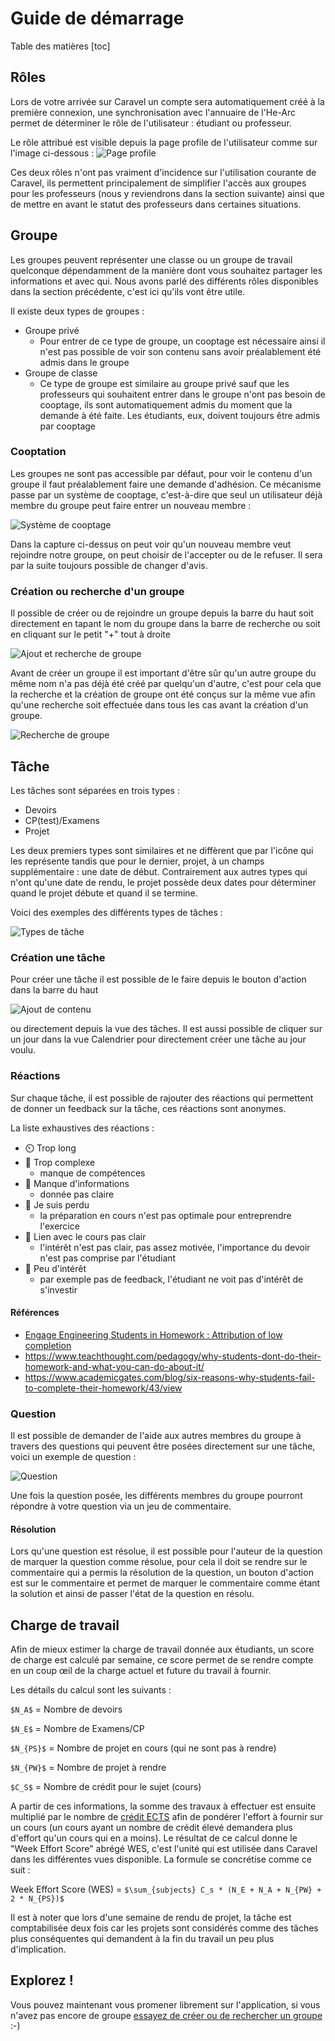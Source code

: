 # Guide de démarrage

Table des matières
[toc]

## Rôles
Lors de votre arrivée sur Caravel un compte sera automatiquement créé à la première connexion, une synchronisation avec l'annuaire de l'He-Arc permet de déterminer le rôle de l'utilisateur : étudiant ou professeur.

Le rôle attribué est visible depuis la page profile de l'utilisateur comme sur l'image ci-dessous :
![Page profile](/img/getstarted/user-profile.png)

Ces deux rôles n'ont pas vraiment d'incidence sur l'utilisation courante de Caravel, ils permettent principalement de simplifier l'accès aux groupes pour les professeurs (nous y reviendrons dans la section suivante) ainsi que de mettre en avant le statut des professeurs dans certaines situations.

## Groupe
Les groupes peuvent représenter une classe ou un groupe de travail quelconque dépendamment de la manière dont vous souhaitez partager les informations et avec qui. Nous avons parlé des différents rôles disponibles dans la section précédente, c'est ici qu'ils vont être utile.

Il existe deux types de groupes : 

- Groupe privé
  - Pour entrer de ce type de groupe, un cooptage est nécessaire ainsi il n'est pas possible de voir son contenu sans avoir préalablement été admis dans le groupe
- Groupe de classe 
  - Ce type de groupe est similaire au groupe privé sauf que les professeurs qui souhaitent entrer dans le groupe n'ont pas besoin de cooptage, ils sont automatiquement admis du moment que la demande à été faite. Les étudiants, eux, doivent toujours être admis par cooptage

### Cooptation
Les groupes ne sont pas accessible par défaut, pour voir le contenu d'un groupe il faut préalablement faire une demande d'adhésion. Ce mécanisme passe par un système de cooptage, c'est-à-dire que seul un utilisateur déjà membre du groupe peut faire entrer un nouveau membre :

![Système de cooptage](/img/getstarted/cooptage.png)

Dans la capture ci-dessus on peut voir qu'un nouveau membre veut rejoindre notre groupe, on peut choisir de l'accepter ou de le refuser. Il sera par la suite toujours possible de changer d'avis.

### Création ou recherche d'un groupe
Il possible de créer ou de rejoindre un groupe depuis la barre du haut soit directement en tapant le nom du groupe dans la barre de recherche ou soit en cliquant sur le petit "+" tout à droite

![Ajout et recherche de groupe](/img/getstarted/header.png)

Avant de créer un groupe il est important d'être sûr qu'un autre groupe du même nom n'a pas déjà été créé par quelqu'un d'autre, c'est pour cela que la recherche et la création de groupe ont été conçus sur la même vue afin qu'une recherche soit effectuée dans tous les cas avant la création d'un groupe.

![Recherche de groupe](/img/getstarted/search-group.png)

## Tâche
Les tâches sont séparées en trois types : 

- Devoirs
- CP(test)/Examens
- Projet

Les deux premiers types sont similaires et ne diffèrent que par l'icône qui les représente tandis que pour le dernier, projet, à un champs supplémentaire : une date de début. Contrairement aux autres types qui n'ont qu'une date de rendu, le projet possède deux dates pour déterminer quand le projet débute et quand il se termine.

Voici des exemples des différents types de tâches : 

![Types de tâche](/img/getstarted/task-type.png)

### Création une tâche
Pour créer une tâche il est possible de le faire depuis le bouton d'action dans la barre du haut 

![Ajout de contenu](/img/getstarted/addcontent.png)

ou directement depuis la vue des tâches. Il est aussi possible de cliquer sur un jour dans la vue Calendrier pour directement créer une tâche au jour voulu.

### Réactions
Sur chaque tâche, il est possible de rajouter des réactions qui permettent de donner un feedback sur la tâche, ces réactions sont anonymes. 

La liste exhaustives des réactions :

* ⏲️ Trop long
* 🧠 Trop complexe 
   * manque de compétences
* 🎯 Manque d'informations
   * donnée pas claire
* 📍  Je suis perdu 
   * la préparation en cours n'est pas optimale pour entreprendre l'exercice
* 🤷 Lien avec le cours pas clair 
   * l'intérêt n'est pas clair, pas assez motivée, l'importance du devoir n'est pas comprise par l'étudiant
* 📑 Peu d'intérêt
   * par exemple pas de feedback, l'étudiant ne voit pas d'intérêt de s'investir

#### Références
* [Engage Engineering Students in Homework : Attribution of low completion](https://core.ac.uk/download/pdf/268108261.pdf)
* https://www.teachthought.com/pedagogy/why-students-dont-do-their-homework-and-what-you-can-do-about-it/
* https://www.academicgates.com/blog/six-reasons-why-students-fail-to-complete-their-homework/43/view

### Question
Il est possible de demander de l'aide aux autres membres du groupe à travers des questions qui peuvent être posées directement sur une tâche, voici un exemple de question : 

![Question](/img/getstarted/question.png)

Une fois la question posée, les différents membres du groupe pourront répondre à votre question via un jeu de commentaire.

#### Résolution
Lors qu'une question est résolue, il est possible pour l'auteur de la question de marquer la question comme résolue, pour cela il doit se rendre sur le commentaire qui a permis la résolution de la question, un bouton d'action est sur le commentaire et permet de marquer le commentaire comme étant la solution et ainsi de passer l'état de la question en résolu. 

## Charge de travail 
Afin de mieux estimer la charge de travail donnée aux étudiants, un score de charge est calculé par semaine, ce score permet de se rendre compte en un coup œil de la charge actuel et future du travail à fournir.

Les détails du calcul sont les suivants :

`$N_A$` = Nombre de devoirs

`$N_E$` = Nombre de Examens/CP

`$N_{PS}$` = Nombre de projet en cours (qui ne sont pas à rendre)

`$N_{PW}$` = Nombre de projet à rendre

`$C_S$` = Nombre de crédit pour le sujet (cours)

A partir de ces informations, la somme des travaux à effectuer est ensuite multiplié par le nombre de [crédit ECTS](https://fr.wikipedia.org/wiki/Syst%C3%A8me_europ%C3%A9en_de_transfert_et_d%27accumulation_de_cr%C3%A9dits) afin de pondérer l'effort à fournir sur un cours (un cours ayant un nombre de crédit élevé demandera plus d'effort qu'un cours qui en a moins). Le résultat de ce calcul donne le "Week Effort Score" abrégé WES, c'est l'unité qui est utilisée dans Caravel dans les différentes vues disponible. La formule se concrétise comme ce suit : 

Week Effort Score (WES) = `$\sum_{subjects} C_s * (N_E + N_A + N_{PW} + 2 * N_{PS})$`

Il est à noter que lors d'une semaine de rendu de projet, la tâche est comptabilisée deux fois car les projets sont considérés comme des tâches plus conséquentes qui demandent à la fin du travail un peu plus d'implication.

## Explorez !
Vous pouvez maintenant vous promener librement sur l'application, si vous n'avez pas encore de groupe [essayez de créer ou de rechercher un groupe](/groups) :-)